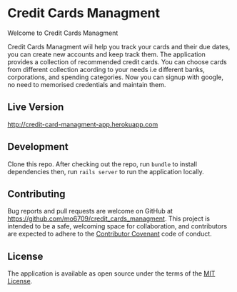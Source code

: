 # Credit Cards Managment

Welcome to Credit Cards Managment  

Credit Cards Managment wiil help you track your cards and their due dates, you can create new accounts and keep track them. The application provides a collection of recommended credit cards. You can choose cards from different collection acording to your needs i.e different banks, corporations, and spending categories. Now you can signup with google, no need to memorised credentials and maintain them. 


## Live Version

 http://credit-card-managment-app.herokuapp.com

## Development

Clone this repo.
After checking out the repo, run `bundle` to install dependencies then, run `rails server` to run the application locally. 


## Contributing

Bug reports and pull requests are welcome on GitHub at https://github.com/mo6709/credit_cards_managment. This project is intended to be a safe, welcoming space for collaboration, and contributors are expected to adhere to the [Contributor Covenant](http://contributor-covenant.org) code of conduct.


## License

The application is available as open source under the terms of the [MIT License](http://opensource.org/licenses/MIT).


